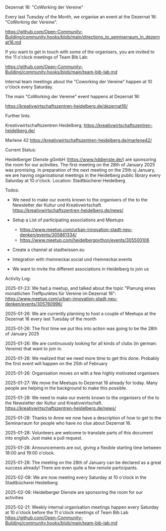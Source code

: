 Dezernat 16: "CoWorking der Vereine"

Every last Tuesday of the Month, we organise an event at the Dezernat 16: "CoWorking der Vereine".

https://github.com/Open-Community-Building/community.hooks/blob/main/directions_to_seminarraum_in_dezernat16.md

If you want to get in touch with some of the organisers, you are invited to the 11 o'clock meetings of Team Bib Lab:

https://github.com/Open-Community-Building/community.hooks/blob/main/team-bib-lab.md

Internal team meetings about the "Coworking der Vereine" happen at 10 o'clock every Saturday.

The main "CoWorking der Vereine" event happens at Dezernat 16:

https://kreativwirtschaftszentren-heidelberg.de/dezernat16/

Further linls:

Kreativwirtschaftszentren Heidelberg; https://kreativwirtschaftszentren-heidelberg.de/

Marlene 42 https://kreativwirtschaftszentren-heidelberg.de/marlene42/

Current Status: 

Heidelberger Dienste gGmbH (https://www.hddienste.de/) are sponsoring the room for our activities. 
The first meeting on the 28th of January 2025 was promising. 
In preparation of the next meeting on the 25th oj January, we are having organisational meetings in the Heidelberg public library every Saturday at 10 o'clock. Location: Stadtbücherei Heidelberg

Todos:

- We need to make our events known to the organisers of the to the Newsletter der Kultur und Kreativwirtschaft. https://kreativwirtschaftszentren-heidelberg.de/news/ 

- Setup a List of participating associations and Meetups

  - https://www.meetup.com/urban-innovation-stadt-neu-denken/events/305861334/
  - https://www.meetup.com/heidelbergpython/events/305500106
 
- Create a channel at stadtwissen.eu

- Integration with rheinneckar.social und rheinneckar.events

- We want to invite the different associations in Heidelberg to join us

Activity Log:

2025-01-23: We had a meetup, and talked about the topic "Planung eines monatlichen Treffpunktes für Vereine im Dezernat 16": https://www.meetup.com/urban-innovation-stadt-neu-denken/events/305760996/

2025-01-26: We are currently planning to host a couple of Meetups at the Dezernat 16 every last Tuesday of the month

2025-01-26: The first time we put this into action was going to be the 28th of January 2025

2025-01-26: We are continuously looking for all kinds of clubs (in german: Vereine) that want to join in.

2025-01-26: We realized that we need more time to get this done. Probably the first event will happen on the 25th of February

2025-01-26: Organisation moves on with a few highly motivated organisers

2025-01-27: We move the Meetups to Dezernat 16 already for today. Many people are helping in the background to make this possible.

2025-01-28: We need to make our events known to the organisers of the to the Newsletter der Kultur und Kreativwirtschaft. https://kreativwirtschaftszentren-heidelberg.de/news/ 

2025-01-28: Thanks to Anne we now have a description of how to get to the Seminarraum for people who have no clue about Dezernat 16.

2025-01-28: Volunteers are welcome to translate parts of this document into english. Just make a pull request.

2025-01-28: Announcements are out, giving a flexible starting time between 18:00 and 19:00 o'clock.

2025-01-28: The meeting on the 28th of January can be declared as a great success already! There are even quite a few remote participants.

2025-02-08: We are now meeting every Saturday at 10 o'clock in the Stadtbücherei Heidelberg

2025-02-08: Heidelberger Dienste are sponsoring the room for our activities

2025-02-21: Weekly internal organisation meetings happen every Saturday at 10 o'clock before the 11 o'clock meetings of Team Bib Lab https://github.com/Open-Community-Building/community.hooks/blob/main/team-bib-lab.md
